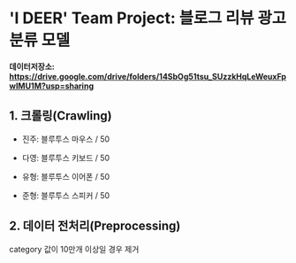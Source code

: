 # 'I DEER' Team Project: 블로그 리뷰 광고 분류 모델

**데이터저장소: https://drive.google.com/drive/folders/14SbOg51tsu_SUzzkHqLeWeuxFpwIMU1M?usp=sharing**

## 1. 크롤링(Crawling)

- 진주: 블루투스 마우스 / 50
- 다영: 블루투스 키보드 / 50

- 유형: 블루투스 이어폰 / 50
- 준형: 블루투스 스피커 / 50



## 2. 데이터 전처리(Preprocessing)
category 값이 10만개 이상일 경우 제거
